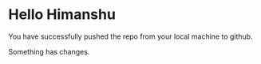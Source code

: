 # Hello Himanshu

You have successfully pushed the repo from your local machine to github.

Something has changes.